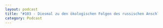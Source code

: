```yaml
---
layout: podcast
title: "#103 - Diesmal zu den ökologischen Folgen des russischen Anschlags auf den Kakhovka Damm in der Ostukraine."
category: Podcast
---
```


<p><script class="podigee-podcast-player" src="https://cdn.podigee.com/podcast-player/javascripts/podigee-podcast-player.js" data-configuration="https://interviews-4-future.podigee.io/103-i4f/embed?context=external"></script></p>
